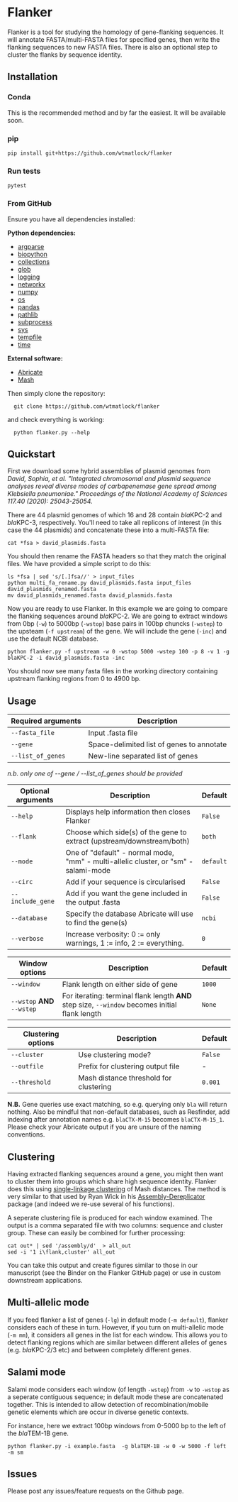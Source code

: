 # Flanker

Flanker is a tool for studying the homology of gene-flanking sequences. It will annotate FASTA/multi-FASTA files for specified genes, then write the flanking sequences to new FASTA files. There is also an optional step to cluster the flanks by sequence identity.

## Installation

### Conda

This is the recommended method and by far the easiest. It will be available soon.

### pip

```
pip install git+https://github.com/wtmatlock/flanker
```

### Run tests

```
pytest
```

### From GitHub

Ensure you have all dependencies installed:

**Python dependencies:**

* [argparse](https://docs.python.org/3/library/argparse.html)
* [biopython](https://biopython.org)
* [collections](https://docs.python.org/3/library/collections.html)
* [glob](https://docs.python.org/3/library/glob.html)
* [logging](https://docs.python.org/3/library/logging.html)
* [networkx](https://networkx.org/documentation/stable/)
* [numpy](https://numpy.org)
* [os](https://docs.python.org/3/library/os.html)
* [pandas](https://pandas.pydata.org)
* [pathlib](https://docs.python.org/3/library/pathlib.html)
* [subprocess](https://docs.python.org/3/library/subprocess.html)
* [sys](https://docs.python.org/3/library/sys.html)
* [tempfile](https://docs.python.org/3/library/tempfile.html)
* [time](https://docs.python.org/3/library/time.html)

**External software:**

* [Abricate](https://github.com/tseemann/abricate)
* [Mash](https://github.com/marbl/Mash)

Then simply clone the repository:

```
  git clone https://github.com/wtmatlock/flanker
```

and check everything is working:

```
  python flanker.py --help
```

## Quickstart

First we download some hybrid assemblies of plasmid genomes from *David, Sophia, et al. "Integrated chromosomal and plasmid sequence analyses reveal diverse modes of carbapenemase gene spread among Klebsiella pneumoniae." Proceedings of the National Academy of Sciences 117.40 (2020): 25043-25054.*

There are 44 plasmid genomes of which 16 and 28 contain *bla*KPC-2 and *bla*KPC-3, respectively. You'll need to take all replicons of interest (in this case the 44 plasmids) and concatenate these into a multi-FASTA file:

```
cat *fsa > david_plasmids.fasta
```

You should then rename the FASTA headers so that they match the original files. We have provided a simple script to do this:

```
ls *fsa | sed 's/[.]fsa//' > input_files
python multi_fa_rename.py david_plasmids.fasta input_files david_plasmids_renamed.fasta
mv david_plasmids_renamed.fasta david_plasmids.fasta
```

Now you are ready to use Flanker. In this example we are going to compare the flanking sequences around *bla*KPC-2. We are going to extract windows from 0bp (```-w```) to 5000bp (```-wstop```) base pairs in 100bp chuncks (```-wstep```) to the upsteam (```-f upstream```) of the gene. We will include the gene (```-inc```) and use the default NCBI database.

```
python flanker.py -f upstream -w 0 -wstop 5000 -wstep 100 -p 8 -v 1 -g blaKPC-2 -i david_plasmids.fasta -inc
```

You should now see many fasta files in the working directory containing upstream flanking regions from 0 to 4900 bp.

## Usage

| Required arguments  | Description |
| --- | --- |
| ```--fasta_file``` | Input .fasta file |
| ```--gene```| Space-delimited list of genes to annotate |
| ```--list_of_genes```| New-line separated list of genes |

*n.b. only one of --gene / --list_of_genes should be provided*

| Optional arguments | Description | Default|
| --- | --- | --- |
| ```--help``` | Displays help information then closes Flanker | ```False``` |
| ```--flank``` | Choose which side(s) of the gene to extract (upstream/downstream/both)| ```both``` |
| ```--mode``` | One of "default" - normal mode, "mm" - multi-allelic cluster, or "sm" - salami-mode| ```default``` |
| ```--circ``` | Add if your sequence is circularised | ```False``` |
| ```--include_gene``` | Add if you want the gene included in the output .fasta | ```False``` |
| ```--database``` | Specify the database Abricate will use to find the gene(s) | ```ncbi``` |
| ```--verbose``` | Increase verbosity: 0 := only warnings, 1 := info, 2 := everything. | ```0``` |

| Window options | Description | Default |
| --- | --- | --- |
| ```--window``` | Flank length on either side of gene | ```1000``` |
| ```--wstop``` **AND** ```--wstep``` | For iterating: terminal flank length **AND** step size, ```--window``` becomes initial flank length | ```None``` |

| Clustering options | Description | Default |
| --- | --- | --- |
| ```--cluster``` | Use clustering mode? | ```False``` |
| ```--outfile``` | Prefix for clustering output file | - |
| ```--threshold``` | Mash distance threshold for clustering | ```0.001``` |

**N.B.** Gene queries use exact matching, so e.g. querying only ```bla``` will return nothing. Also be mindful that non-default databases, such as Resfinder, add indexing after annotation names e.g. ```blaCTX-M-15``` becomes ```blaCTX-M-15_1```. Please check your Abricate output if you are unsure of the naming conventions.

## Clustering

Having extracted flanking sequences around a gene, you might then want to cluster them into groups which share high sequence identity. Flanker does this using [single-linkage clustering](https://en.wikipedia.org/wiki/Single-linkage_clustering) of Mash distances. The method is very similar to that used by Ryan Wick in his [Assembly-Dereplicator](https://github.com/rrwick/Assembly-Dereplicator) package (and indeed we re-use several of his functions).

A seperate clustering file is produced for each window examined. The output is a comma separated file with two columns: sequence and cluster group. These can easily be combined for further processing:

```
cat out* | sed '/assembly/d'  > all_out
sed -i '1 i\flank,cluster' all_out
```

You can take this output and create figures similar to those in our manuscript (see the Binder on the Flanker GitHub page) or use in custom downstream applications.

## Multi-allelic mode

If you feed flanker a list of genes (```-lg```) in default mode (```-m default```), flanker considers each of these in turn. However, if you turn on multi-allelic mode (```-m mm```), it considers all genes in the list for each window. This allows you to detect flanking regions which are similar between different alleles of genes (e.g. *bla*KPC-2/3 etc) and between completely different genes. 

## Salami mode

Salami mode considers each window (of length ```-wstep```) from ```-w``` to ```-wstop``` as a seperate contiguous sequence; in default mode these are concatenated together. This is intended to allow detection of recombination/mobile genetic elements which are occur in diverse genetic contexts.

For instance, here we extract 100bp windows from 0-5000 bp to the left of the *bla*TEM-1B gene.

```
python flanker.py -i example.fasta  -g blaTEM-1B -w 0 -w 5000 -f left -m sm  
```

## Issues

Please post any issues/feature requests on the Github page.


